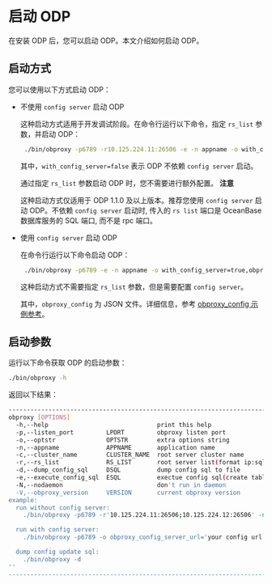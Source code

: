 启动 ODP 
===========================

在安装 ODP 后，您可以启动 ODP。本文介绍如何启动 ODP。

启动方式 
-------------------------

您可以使用以下方式启动 ODP：

* 不使用 `config server` 启动 ODP

  这种启动方式适用于开发调试阶段。在命令行运行以下命令，指定 `rs_list` 参数，并启动 ODP：

  ```bash
   ./bin/obproxy -p6789 -r10.125.224.11:26506 -e -n appname -o with_config_server=false
  ```

  

  其中，`with_config_server=false` 表示 ODP 不依赖 `config server` 启动。

  通过指定 `rs_list` 参数启动 ODP 时，您不需要进行额外配置。
  **注意**

  这种启动方式仅适用于 ODP 1.1.0 及以上版本。推荐您使用 `config server` 启动 ODP。不依赖 `config server` 启动时, 传入的 `rs list` 端口是 OceanBase 数据库服务的 SQL 端口, 而不是 rpc 端口。
  

* 使用 `config server` 启动 ODP

  在命令行运行以下命令启动 ODP：

  ```bash
   ./bin/obproxy -p6789 -e -n appname -o with_config_server=true,obproxy_config_server_url=<your_obproxy_config_server_url>/obproxy_config
  ```

  

  这种启动方式不需要指定 `rs_list` 参数，但是需要配置 `config server`。

  其中，`obproxy_config` 为 JSON 文件。详细信息，参考 [obproxy_config 示例参考](/zh-CN/3.quickstart/6.odp-configuration-file-example-reference.md)。
  




启动参数 
-------------------------

运行以下命令获取 ODP 的启动参数：

```bash
./bin/obproxy -h
```



返回以下结果：

```bash
----------------------------------------------------------------------------------
obproxy [OPTIONS]
  -h,--help                              print this help
  -p,--listen_port         LPORT         obproxy listen port
  -o,--optstr              OPTSTR        extra options string
  -n,--appname             APPNAME       application name
  -c,--cluster_name        CLUSTER_NAME  root server cluster name
  -r,--rs_list             RS_LIST       root server list(format ip:sql_prot)
  -d,--dump_config_sql     DSQL          dump config sql to file
  -e,--execute_config_sql  ESQL          exectue config sql(create tables, insert initial data)
  -N,--nodaemon                          don't run in daemon
  -V,--obproxy_version     VERSION       current obproxy version
example:
  run without config server:
    ./bin/obproxy -p6789 -r'10.125.224.11:26506;10.125.224.12:26506' -n test -c njbank

  run with config server:
    ./bin/obproxy -p6789 -o obproxy_config_server_url='your config url' -e -n test

  dump config update sql:
    ./bin/obproxy -d
''
----------------------------------------------------------------------------------
```







